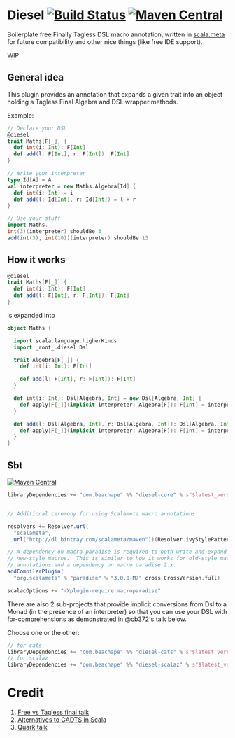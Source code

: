 # Diesel [![Build Status](https://travis-ci.org/lloydmeta/diesel.svg?branch=master)](https://travis-ci.org/lloydmeta/diesel) [![Maven Central](https://maven-badges.herokuapp.com/maven-central/com.beachape/diesel-core_2.11/badge.svg)](https://maven-badges.herokuapp.com/maven-central/com.beachape/diesel-core_2.11)

Boilerplate free Finally Tagless DSL macro annotation, written in [scala.meta](http://scalameta.org/) for future compatibility and other nice things (like free IDE support).

WIP

## General idea

This plugin provides an annotation that expands a given trait into an object
holding a Tagless Final Algebra and DSL wrapper methods.

Example:

```scala
// Declare your DSL
@diesel
trait Maths[F[_]] {
  def int(i: Int): F[Int]
  def add(l: F[Int], r: F[Int]): F[Int]
}

// Write your interpreter
type Id[A] = A
val interpreter = new Maths.Algebra[Id] {
  def int(i: Int) = i
  def add(l: Id[Int], r: Id[Int]) = l + r
}

// Use your stuff.
import Maths._
int(3)(interpreter) shouldBe 3
add(int(3), int(10))(interpreter) shouldBe 13
```

## How it works

```scala
@diesel
trait Maths[F[_]] {
  def int(i: Int): F[Int]
  def add(l: F[Int], r: F[Int]): F[Int]
}
```

is expanded into

```scala
object Maths {

  import scala.language.higherKinds
  import _root_.diesel.Dsl

  trait Algebra[F[_]] {
    def int(i: Int): F[Int]

    def add(l: F[Int], r: F[Int]): F[Int]
  }

  def int(i: Int): Dsl[Algebra, Int] = new Dsl[Algebra, Int] {
    def apply[F[_]](implicit interpreter: Algebra[F]): F[Int] = interpreter.int(i)
  }

  def add(l: Dsl[Algebra, Int], r: Dsl[Algebra, Int]): Dsl[Algebra, Int] = new Dsl[Algebra, Int] {
    def apply[F[_]](implicit interpreter: Algebra[F]): F[Int] = interpreter.add(l.apply[F], r.apply[F])
  }
}
```

## Sbt

[![Maven Central](https://maven-badges.herokuapp.com/maven-central/com.beachape/diesel-core_2.11/badge.svg)](https://maven-badges.herokuapp.com/maven-central/com.beachape/diesel-core_2.11)

```scala
libraryDependencies += "com.beachape" %% "diesel-core" % s"$latest_version"


// Additional ceremony for using Scalameta macro annotations

resolvers += Resolver.url(
  "scalameta",
  url("http://dl.bintray.com/scalameta/maven"))(Resolver.ivyStylePatterns)

// A dependency on macro paradise is required to both write and expand
// new-style macros.  This is similar to how it works for old-style macro
// annotations and a dependency on macro paradise 2.x.
addCompilerPlugin(
  "org.scalameta" % "paradise" % "3.0.0-M7" cross CrossVersion.full)

scalacOptions += "-Xplugin-require:macroparadise"

```

There are also 2 sub-projects that provide implicit conversions from Dsl to a Monad (in the presence of an interpreter)
so that you can use your DSL with for-comprehensions as demonstrated in @cb372's talk below.

Choose one or the other:

```scala
// for cats
libraryDependencies += "com.beachape" %% "diesel-cats" % s"$latest_version"
// for scalaz  
libraryDependencies += "com.beachape" %% "diesel-scalaz" % s"$latest_version"
```

# Credit
1. [Free vs Tagless final talk](https://github.com/cb372/free-vs-tagless-final)
2. [Alternatives to GADTS in Scala](https://pchiusano.github.io/2014-05-20/scala-gadts.html)
3. [Quark talk](https://www.slideshare.net/jdegoes/quark-a-purelyfunctional-scala-dsl-for-data-processing-analytics)
